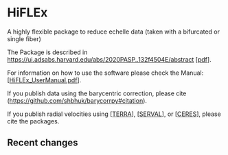# HiFLEx
A highly flexible package to reduce echelle data (taken with a bifurcated or single fiber)

The Package is described in https://ui.adsabs.harvard.edu/abs/2020PASP..132f4504E/abstract [[pdf](https://ui.adsabs.harvard.edu/link_gateway/2020PASP..132f4504E/PUB_PDF)].

For information on how to use the software please check the Manual: [[HiFLEx_UserManual.pdf](https://github.com/ronnyerrmann/HiFLEx/blob/master/HiFLEx_UserManual.pdf)].

If you publish data using the barycentric correction, please cite (https://github.com/shbhuk/barycorrpy#citation).

If you publish radial velocities using [[TERRA](https://ui.adsabs.harvard.edu/abs/2012ApJS..200...15A)], [[SERVAL](http://adsabs.harvard.edu/abs/2017A&A...609A..12Z)], or [[CERES](https://ui.adsabs.harvard.edu/abs/2017PASP..129c4002B/abstract)], please cite the packages.


## Recent changes





